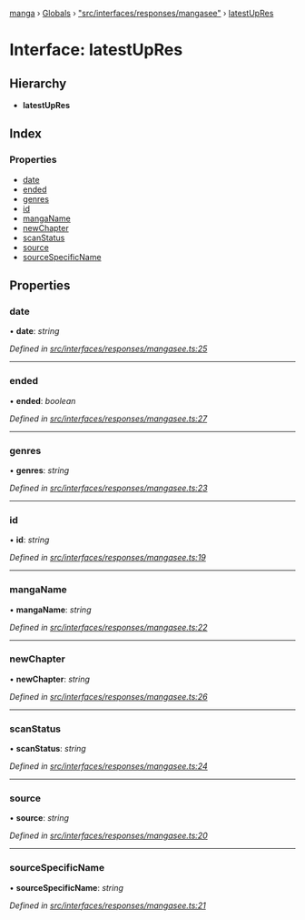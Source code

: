 [manga](../README.md) › [Globals](../globals.md) › ["src/interfaces/responses/mangasee"](../modules/_src_interfaces_responses_mangasee_.md) › [latestUpRes](_src_interfaces_responses_mangasee_.latestupres.md)

# Interface: latestUpRes

## Hierarchy

* **latestUpRes**

## Index

### Properties

* [date](_src_interfaces_responses_mangasee_.latestupres.md#date)
* [ended](_src_interfaces_responses_mangasee_.latestupres.md#ended)
* [genres](_src_interfaces_responses_mangasee_.latestupres.md#genres)
* [id](_src_interfaces_responses_mangasee_.latestupres.md#id)
* [mangaName](_src_interfaces_responses_mangasee_.latestupres.md#manganame)
* [newChapter](_src_interfaces_responses_mangasee_.latestupres.md#newchapter)
* [scanStatus](_src_interfaces_responses_mangasee_.latestupres.md#scanstatus)
* [source](_src_interfaces_responses_mangasee_.latestupres.md#source)
* [sourceSpecificName](_src_interfaces_responses_mangasee_.latestupres.md#sourcespecificname)

## Properties

###  date

• **date**: *string*

*Defined in [src/interfaces/responses/mangasee.ts:25](https://github.com/tushar1210/manga-node/blob/6ab85fc/src/interfaces/responses/mangasee.ts#L25)*

___

###  ended

• **ended**: *boolean*

*Defined in [src/interfaces/responses/mangasee.ts:27](https://github.com/tushar1210/manga-node/blob/6ab85fc/src/interfaces/responses/mangasee.ts#L27)*

___

###  genres

• **genres**: *string*

*Defined in [src/interfaces/responses/mangasee.ts:23](https://github.com/tushar1210/manga-node/blob/6ab85fc/src/interfaces/responses/mangasee.ts#L23)*

___

###  id

• **id**: *string*

*Defined in [src/interfaces/responses/mangasee.ts:19](https://github.com/tushar1210/manga-node/blob/6ab85fc/src/interfaces/responses/mangasee.ts#L19)*

___

###  mangaName

• **mangaName**: *string*

*Defined in [src/interfaces/responses/mangasee.ts:22](https://github.com/tushar1210/manga-node/blob/6ab85fc/src/interfaces/responses/mangasee.ts#L22)*

___

###  newChapter

• **newChapter**: *string*

*Defined in [src/interfaces/responses/mangasee.ts:26](https://github.com/tushar1210/manga-node/blob/6ab85fc/src/interfaces/responses/mangasee.ts#L26)*

___

###  scanStatus

• **scanStatus**: *string*

*Defined in [src/interfaces/responses/mangasee.ts:24](https://github.com/tushar1210/manga-node/blob/6ab85fc/src/interfaces/responses/mangasee.ts#L24)*

___

###  source

• **source**: *string*

*Defined in [src/interfaces/responses/mangasee.ts:20](https://github.com/tushar1210/manga-node/blob/6ab85fc/src/interfaces/responses/mangasee.ts#L20)*

___

###  sourceSpecificName

• **sourceSpecificName**: *string*

*Defined in [src/interfaces/responses/mangasee.ts:21](https://github.com/tushar1210/manga-node/blob/6ab85fc/src/interfaces/responses/mangasee.ts#L21)*
